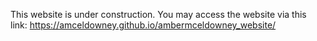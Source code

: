 This website is under construction.  You may access the website via this link: https://amceldowney.github.io/ambermceldowney_website/
